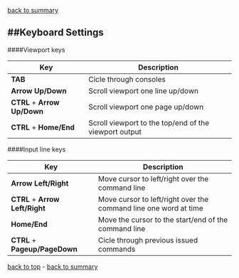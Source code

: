 [back to summary](summary.md)

##Keyboard Settings
------------------------------------------------------------------------
 
 
 
####Viewport keys
 
|Key|Description|
|---|-----------|
|**TAB**|Cicle through consoles|
|**Arrow Up/Down**|Scroll viewport one line up/down|
|**CTRL** + **Arrow Up/Down**|Scroll viewport one page up/down|
|**CTRL** + **Home/End**|Scroll viewport to the top/end of the viewport output|
 
 
 
####Input line keys
 
|Key|Description|
|---|-----------|
|**Arrow Left/Right**|Move cursor to left/right over the command line|
|**CTRL** + **Arrow Left/Right**|Move cursor to left/right over the command line one word at time|
|**Home/End**|Move the cursor to the start/end of the command line|
|**CTRL** + **Pageup/PageDown**|Cicle through previous issued commands|
 
 
 
[back to top](#console-management) - [back to summary](summary.md)